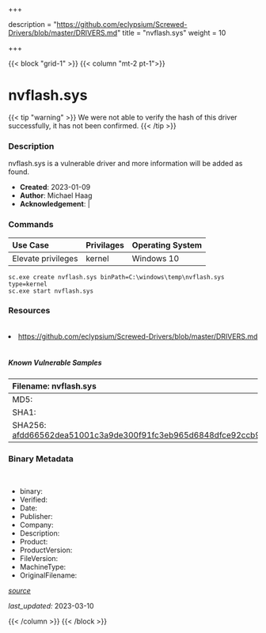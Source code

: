 +++

description = "https://github.com/eclypsium/Screwed-Drivers/blob/master/DRIVERS.md"
title = "nvflash.sys"
weight = 10

+++


{{< block "grid-1" >}}
{{< column "mt-2 pt-1">}}




# nvflash.sys 


{{< tip "warning" >}}
We were not able to verify the hash of this driver successfully, it has not been confirmed.
{{< /tip >}}




### Description


nvflash.sys is a vulnerable driver and more information will be added as found.


- **Created**: 2023-01-09
- **Author**: Michael Haag
- **Acknowledgement**:  | [](https://twitter.com/)

### Commands

| Use Case | Privilages | Operating System | 
|:---- | ---- | ---- |
| Elevate privileges | kernel | Windows 10 |

```
sc.exe create nvflash.sys binPath=C:\windows\temp\nvflash.sys type=kernel
sc.exe start nvflash.sys
```

### Resources
<br>


<li><a href=" https://github.com/eclypsium/Screwed-Drivers/blob/master/DRIVERS.md"> https://github.com/eclypsium/Screwed-Drivers/blob/master/DRIVERS.md</a></li>


<br>


##### Known Vulnerable Samples

| Filename: nvflash.sys |
|:---- |
|MD5: <a href="https://www.virustotal.com/gui/file/{&#39;Filename&#39;: &#39;nvflash.sys&#39;, &#39;MD5&#39;: &#39;&#39;, &#39;SHA1&#39;: &#39;&#39;, &#39;SHA256&#39;: &#39;afdd66562dea51001c3a9de300f91fc3eb965d6848dfce92ccb9b75853e02508&#39;}"></a>|
|SHA1: <a href="https://www.virustotal.com/gui/file/{&#39;Filename&#39;: &#39;nvflash.sys&#39;, &#39;MD5&#39;: &#39;&#39;, &#39;SHA1&#39;: &#39;&#39;, &#39;SHA256&#39;: &#39;afdd66562dea51001c3a9de300f91fc3eb965d6848dfce92ccb9b75853e02508&#39;}"></a>|
|SHA256: <a href="https://www.virustotal.com/gui/file/{&#39;Filename&#39;: &#39;nvflash.sys&#39;, &#39;MD5&#39;: &#39;&#39;, &#39;SHA1&#39;: &#39;&#39;, &#39;SHA256&#39;: &#39;afdd66562dea51001c3a9de300f91fc3eb965d6848dfce92ccb9b75853e02508&#39;}">afdd66562dea51001c3a9de300f91fc3eb965d6848dfce92ccb9b75853e02508</a>|




### Binary Metadata
<br>

- binary: 
- Verified: 
- Date: 
- Publisher: 
- Company: 
- Description: 
- Product: 
- ProductVersion: 
- FileVersion: 
- MachineType: 
- OriginalFilename: 

[*source*](https://github.com/magicsword-io/LOLDrivers/tree/main/yaml/nvflash.sys.yml)

*last_updated:* 2023-03-10


{{< /column >}}
{{< /block >}}
